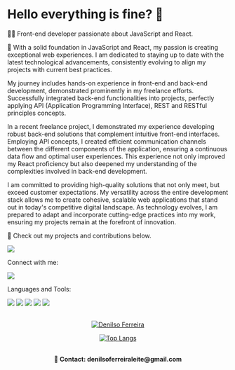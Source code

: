 # Hello everything is fine? :rocket:

👨‍💻 Front-end developer passionate about JavaScript and React.

🚀 With a solid foundation in JavaScript and React, my passion is creating exceptional web experiences. I am dedicated to staying up to date with the latest technological advancements, consistently evolving to align my projects with current best practices.

My journey includes hands-on experience in front-end and back-end development, demonstrated prominently in my freelance efforts. Successfully integrated back-end functionalities into projects, perfectly applying API (Application Programming Interface), REST and RESTful principles concepts.

In a recent freelance project, I demonstrated my experience developing robust back-end solutions that complement intuitive front-end interfaces. Employing API concepts, I created efficient communication channels between the different components of the application, ensuring a continuous data flow and optimal user experiences. This experience not only improved my React proficiency but also deepened my understanding of the complexities involved in back-end development.

I am committed to providing high-quality solutions that not only meet, but exceed customer expectations. My versatility across the entire development stack allows me to create cohesive, scalable web applications that stand out in today's competitive digital landscape. As technology evolves, I am prepared to adapt and incorporate cutting-edge practices into my work, ensuring my projects remain at the forefront of innovation.

📁 Check out my projects and contributions below.

<div>
<a href="https://github.com/DenilsoferreiraL?tab=repositories"><img src="https://img.shields.io/badge/GitHub-100000?style=for-the-badge&logo=github&logoColor=white"/></a>
  <br/>
<p>Connect with me: </p>
<a href="https://www.linkedin.com/in/denilso-ferreira-leite/"><img src="https://img.shields.io/badge/LinkedIn-0077B5?style=for-the-badge&logo=linkedin&logoColor=white"/></a>
<br/>
  
Languages and Tools:

<div >
<img src="https://img.shields.io/badge/HTML5-E34F26?style=for-the-badge&logo=html5&logoColor=white"> 
<img src="https://img.shields.io/badge/CSS3-1572B6?style=for-the-badge&logo=css3&logoColor=white">
<img src="https://img.shields.io/badge/JavaScript-F7DF1E?style=for-the-badge&logo=javascript&logoColor=black">
<img src="https://img.shields.io/badge/Node.js-43853D?style=for-the-badge&logo=node.js&logoColor=white">
<img src="https://img.shields.io/badge/React-20232A?style=for-the-badge&logo=react&logoColor=61DAFB"></div>
<br/>
<div align=center>
  
[![Denilso Ferreira](https://github-readme-stats.vercel.app/api?username=DenilsoferreiraL)](https://github.com/anuraghazra/github-readme-stats )


[![Top Langs](https://github-readme-stats.vercel.app/api/top-langs/?username=DenilsoferreiraL)](https://github.com/anuraghazra/github-readme-stats)

<br/>
📧 <strong>Contact:<strong> denilsoferreiraleite@gmail.com
</div>

